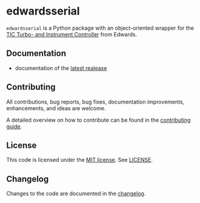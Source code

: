 # edwardsserial

`edwardsserial` is a Python package with an object-oriented wrapper for the [TIC Turbo- and Instrument Controller](https://shop.edwardsvacuum.com/products/d39722000/view.aspx) from Edwards.

## Documentation
- documentation of the [latest realease](https://codingcoffeebean.gitlab.io/edwardsserial/edwardsserial.html)

## Contributing
All contributions, bug reports, bug fixes, documentation improvements, enhancements, and ideas are welcome.

A detailed overview on how to contribute can be found in the [contributing guide](CONTRIBUTING.md).

## License
This code is licensed under the [MIT license](https://opensource.org/licenses/MIT). See [LICENSE](LICENSE).

## Changelog
Changes to the code are documented in the [changelog](CHANGELOG.md).
